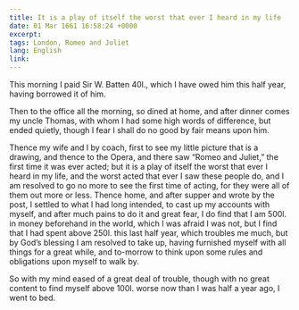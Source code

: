```yaml
---
title: It is a play of itself the worst that ever I heard in my life
date: 01 Mar 1661 16:58:24 +0000 
excerpt: 
tags: London, Romeo and Juliet
lang: English
link: 
---
```

This morning I paid Sir W. Batten 40l., which I have owed him this half year, having borrowed it of him.

Then to the office all the morning, so dined at home, and after dinner comes my uncle Thomas, with whom I had some high words of difference, but ended quietly, though I fear I shall do no good by fair means upon him.

Thence my wife and I by coach, first to see my little picture that is a drawing, and thence to the Opera, and there saw “Romeo and Juliet,” the first time it was ever acted; but it is a play of itself the worst that ever I heard in my life, and the worst acted that ever I saw these people do, and I am resolved to go no more to see the first time of acting, for they were all of them out more or less. Thence home, and after supper and wrote by the post, I settled to what I had long intended, to cast up my accounts with myself, and after much pains to do it and great fear, I do find that I am 500l. in money beforehand in the world, which I was afraid I was not, but I find that I had spent above 250l. this last half year, which troubles me much, but by God’s blessing I am resolved to take up, having furnished myself with all things for a great while, and to-morrow to think upon some rules and obligations upon myself to walk by.

So with my mind eased of a great deal of trouble, though with no great content to find myself above 100l. worse now than I was half a year ago, I went to bed.

